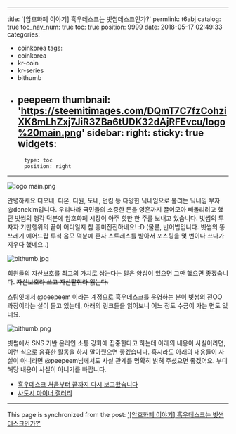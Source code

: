 
---
title: '[암호화폐 이야기] 흑우데스크는 빗썸데스크인가?'
permlink: t6abj
catalog: true
toc_nav_num: true
toc: true
position: 9999
date: 2018-05-17 02:49:33
categories:
- coinkorea
tags:
- coinkorea
- kr-coin
- kr-series
- bithumb
- peepeem
thumbnail: 'https://steemitimages.com/DQmT7C7fzCohziXK8mLhZxj7JiR3ZBa6tUDK32dAjRFEvcu/logo%20main.png'
sidebar:
    right:
        sticky: true
widgets:
    -
        type: toc
        position: right
---


![logo main.png](https://steemitimages.com/DQmT7C7fzCohziXK8mLhZxj7JiR3ZBa6tUDK32dAjRFEvcu/logo%20main.png)

안녕하세요 디오네, 디온, 디원, 도네, 던킴 등 다양한 닉네임으로 불리는 닉네임 부자 @donekim입니다. 우리나라 국민들의 소중한 돈을 영혼까지 끌어모아 빼돌리려고 했던 빗썸의 행각 덕분에 암호화폐 시장이 아주 핫한 한 주를 보내고 있습니다. 빗썸의 투자자 기만행위의 끝이 어디일지 참 흥미진진하네요! :D (물론, 반어법입니다. 빗썸의 똥쓰레기 에어드랍 투척 음모 덕분에 혼자 스트레스를 받아서 포스팅을 몇 번이나 쓰다가 지우다 했네요..)

![bithumb.jpg](https://steemitimages.com/DQmTAijx5Wxk2QMWS11pXTPqCDkaxL8GBwrqnnTr1z1mt6Q/bithumb.jpg)

회원들의 자산보호를 최고의 가치로 삼는다는 말은 양심이 있으면 그만 했으면 좋겠습니다.
~~자산보호라 쓰고 자산탈취라 읽는다.~~

스팀잇에서 @peepeem 이라는 계정으로 흑우데스크를 운영하는 분이 빗썸의 전OO 과장이라는 설이 돌고 있는데,  아래의 링크들을 읽어보니 어느 정도 수긍이 가는 면도 있네요. 

![bithumb.png](https://steemitimages.com/DQmQ8S2roxLgEp6h9s75RtZxzkP8JEoutWRXVS32LKUWwD4/bithumb.png)

빗썸에서 SNS 기반 온라인 소통 강화에 집중한다고 하는데 아래의 내용이 사실이라면, 이런 식으로 음흉한 활동을 하지 말아줬으면 좋겠습니다. 혹시라도 아래의 내용들이 사실이 아니라면 @peepeem님께서도 사실 관계를 명확히 밝혀 주셨으면 좋겠어요. 부디 해당 내용이 사실이 아니기를 바랍니다. 


- [흑우데스크 처음부터 끝까지 다시 보고왔습니다](https://coinpan.com/free/74297041)
- [사토시 마이너 갤러리](http://gall.dcinside.com/mgallery/board/view/?id=satoshi&no=165514)

- - -

This page is synchronized from the post: ['[암호화폐 이야기] 흑우데스크는 빗썸데스크인가?'](https://steemit.com/@donekim/t6abj)
